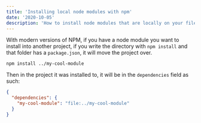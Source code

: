 ```yaml
---
title: 'Installing local node modules with npm'
date: '2020-10-05'
description: 'How to install node modules that are locally on your filesystem into another project'
---
```


With modern versions of NPM, if you have a node module you want to install into another project, if you write the directory with `npm install` and that folder has a `package.json`, it will move the project over.

```
npm install ../my-cool-module
```

Then in the project it was installed to, it will be in the `dependencies` field as such:

```json
{
  "dependencies": {
    "my-cool-module": "file:../my-cool-module"
  }
}
```